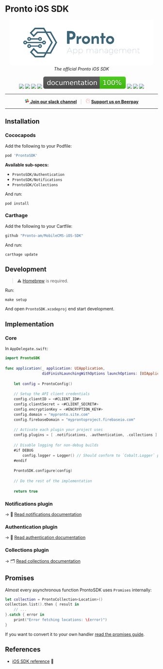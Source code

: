 # Pronto iOS SDK

<p align="center"><img src="Assets/logo.png" height="150" width="auto" />
<br>
 <i>The official Pronto iOS SDK</i>
<br><br>
<a href="https://cocoapods.org/pods/ProntoSDK"><img src="https://img.shields.io/cocoapods/p/ProntoSDK.svg?style=flat"></a>
<a href="https://cocoapods.org/pods/ProntoSDK"><img src="https://img.shields.io/cocoapods/v/ProntoSDK.svg?style=flat"></a> 
<a href="https://github.com/Carthage/Carthage"><img src="https://img.shields.io/badge/Carthage-compatible-4BC51D.svg?style=flat"></a>
<a href="LICENSE"><img src="https://img.shields.io/github/license/pronto-am/mobilecms-ios-sdk.svg?style=flat"></a>
<a href="https://htmlpreview.github.io/?https://github.com/Pronto-am/MobileCMS-iOS-SDK/blob/master/documentation/index.html"><img src="documentation/badge.svg"></a>
<a href="https://codecov.io/gh/pronto-am/MobileCMS-iOS-SDK"><img src="https://img.shields.io/codecov/c/github/Pronto-am/MobileCMS-iOS-SDK.svg?style=flat"></a>
<a href="https://travis-ci.org/Pronto-am/MobileCMS-iOS-SDK"><img src="https://img.shields.io/travis/Pronto-am/MobileCMS-iOS-SDK/master.svg?style=flat"></a>
<a href="https://beerpay.io/Pronto-am/MobileBundle"><img src="https://img.shields.io/beerpay/pronto-am/mobilecms-ios-sdk.svg?style=flat"/></a>
</p>


----------

<p align="center">
 <b><a href="https://pronto-am.slack.com/messages/general"> <img src="Assets/slack-icon.png" width="16" /> Join our slack channel</a></b> &nbsp; <span style="color: #ccc">|</span> &nbsp; <b><img src="Assets/logo-beerpay.svg" width="16"> <a href="https://beerpay.io/Pronto-am/MobileBundle">Support us on Beerpay</a></b>
</p>

----------


## Installation

### Cococapods

Add the following to your Podfile:

```ruby
pod 'ProntoSDK'
```

**Available sub-specs:**

- `ProntoSDK/Authentication`
- `ProntoSDK/Notifications`
- `ProntoSDK/Collections`

And run:

```shell
pod install
```

### Carthage

Add the following to your Cartfile:

```ruby
github "Pronto-am/MobileCMS-iOS-SDK"
```

And run:

```shell
carthage update
```

## Development

> ⚠️ [Homebrew](https://brew.sh/) is required.

Run:

```shell
make setup
```

And open `ProntoSDK.xcodeproj` end start development.

## Implementation

### Core

In `AppDelegate.swift`:

```swift
import ProntoSDK

func application(_ application: UIApplication,
                 didFinishLaunchingWithOptions launchOptions: [UIApplicationLaunchOptionsKey: Any]?) -> Bool {

    let config = ProntoConfig()
    
    // Setup the API client credentials
    config.clientID = <#CLIENT_ID#>
    config.clientSecret = <#CLIENT_SECRET#>
    config.encryptionKey = <#ENCRYPTION_KEY#>    
    config.domain = "mypronto.site.com"
    config.firebaseDomain = "myprontoproject.firebaseio.com"
    
    // Activate each plugin your project uses
    config.plugins = [ .notifications, .authentication, .collections ]
    
    // Disable logging for non-debug builds
    #if DEBUG
        config.logger = Logger() // Should conform to `Cobalt.Logger` protocol
    #endif
    
    ProntoSDK.configure(config)
    
    // Do the rest of the implementation
    
    return true
```

### Notifications plugin

 → 📯  [Read notifications documentation](docs/NOTIFICATIONS.md)

### Authentication plugin

 → 🔐 [Read authentication documentation](docs/AUTHENTICATION.md)

### Collections plugin

 → 🗂 [Read collections documentation](docs/COLLECTIONS.md)

## Promises

Almost every asynchronous function ProntoSDK uses `Promises` internally:

```swift
let collection = ProntoCollection<Location>()
collection.list().then { result in
    // ...
}.catch { error in 
    print("Error fetching locations: \(error)")
}
```

If you want to convert it to your own handler [read the promises guide](docs/PROMISES.md).

## References
- [iOS SDK reference](https://htmlpreview.github.io/?https://github.com/Pronto-am/MobileCMS-iOS-SDK/blob/master/documentation/index.html) 🔗
